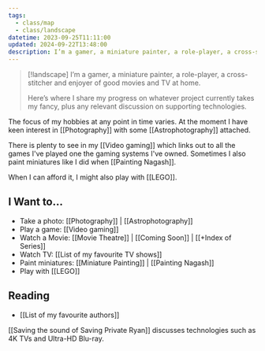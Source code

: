 ```yaml
---
tags:
  - class/map
  - class/landscape
datetime: 2023-09-25T11:11:00
updated: 2024-09-22T13:48:00
description: I’m a gamer, a miniature painter, a role-player, a cross-stitcher and enjoyer of good movies and TV at home.
---
```

> [!landscape]
> I’m a gamer, a miniature painter, a role-player, a cross-stitcher and enjoyer of good movies and TV at home.
> 
> Here’s where I share my progress on whatever project currently takes my fancy, plus any relevant discussion on supporting technologies.

The focus of my hobbies at any point in time varies. At the moment I have keen interest in [[Photography]] with some [[Astrophotography]] attached.

There is plenty to see in my [[Video gaming]] which links out to all the games I've played one the gaming systems I've owned. Sometimes I also paint miniatures like I did when [[Painting Nagash]].

When I can afford it, I might also play with [[LEGO]].
## I Want to...

- Take a photo: [[Photography]] | [[Astrophotography]]
- Play a game: [[Video gaming]]
- Watch a Movie: [[Movie Theatre]] | [[Coming Soon]] | [[+Index of Series]]
- Watch TV: [[List of my favourite TV shows]]
- Paint miniatures: [[Miniature Painting]] | [[Painting Nagash]]
- Play with [[LEGO]]

## Reading
- [[List of my favourite authors]]

[[Saving the sound of Saving Private Ryan]] discusses technologies such as 4K TVs and Ultra-HD Blu-ray.
